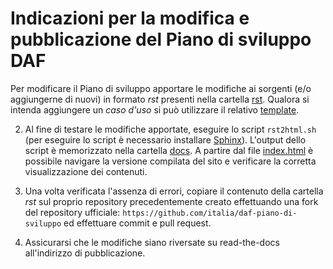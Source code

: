 # Indicazioni per la modifica e pubblicazione del Piano di sviluppo DAF

Per modificare il Piano di sviluppo apportare le modifiche ai sorgenti (e/o aggiungerne di nuovi) in formato *rst* presenti nella cartella [rst](rst). Qualora si intenda aggiungere un *caso d'uso* si può utilizzare il relativo [template](rst/casi-uso/_template-pagina-casi-applicativi.rst).

2. Al fine di testare le modifiche apportate, eseguire lo script `rst2html.sh` (per eseguire lo script è necessario installare [Sphinx](http://www.sphinx-doc.org/en/stable/)). L'output dello script è memorizzato nella cartella [docs](docs). A partire dal file [index.html](docs/index.html) è possibile navigare la versione compilata del sito e verificare la corretta visualizzazione dei contenuti.

3. Una volta verificata l'assenza di errori, copiare il contenuto della cartella *rst* sul proprio repository precedentemente creato effettuando una fork del repository ufficiale: `https://github.com/italia/daf-piano-di-sviluppo` ed effettuare commit e pull request.  

4. Assicurarsi che le modifiche siano riversate su read-the-docs all'indirizzo di pubblicazione.